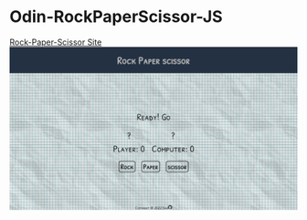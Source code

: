 # Odin-RockPaperScissor-JS

[Rock-Paper-Scissor Site](https://pongpatapee.github.io/Odin-RockPaperSissor-JS/)
![Rock-Paper-Scissor Preview](images/rps-preview.png)
